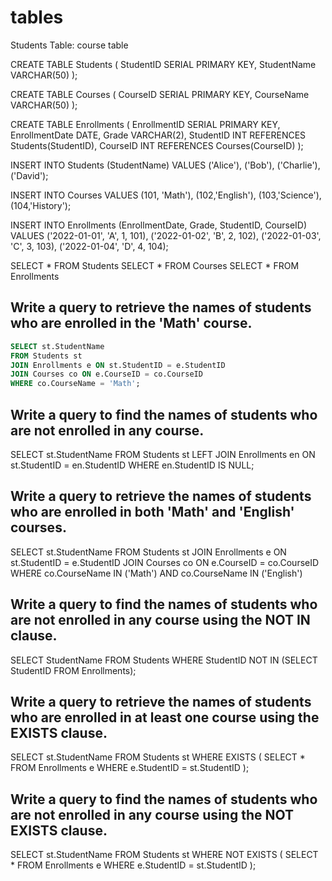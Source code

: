 # tables
Students Table:
course table



CREATE TABLE Students (
    StudentID SERIAL PRIMARY KEY,
    StudentName VARCHAR(50)
);

CREATE TABLE Courses (
    CourseID SERIAL PRIMARY KEY,
    CourseName VARCHAR(50)
);

CREATE TABLE Enrollments (
    EnrollmentID SERIAL PRIMARY KEY,
    EnrollmentDate DATE,
    Grade VARCHAR(2),
    StudentID INT REFERENCES Students(StudentID),
    CourseID INT REFERENCES Courses(CourseID)
);

INSERT INTO Students (StudentName) VALUES 
('Alice'),
('Bob'),
('Charlie'),
('David');

INSERT INTO Courses VALUES
(101, 'Math'),
(102,'English'),
(103,'Science'),
(104,'History');

INSERT INTO Enrollments (EnrollmentDate, Grade, StudentID, CourseID) VALUES
('2022-01-01', 'A', 1, 101),
('2022-01-02', 'B', 2, 102),
('2022-01-03', 'C', 3, 103),
('2022-01-04', 'D', 4, 104);

SELECT * FROM Students
SELECT * FROM Courses
SELECT * FROM Enrollments

## Write a query to retrieve the names of students who are enrolled in the 'Math' course.
``` SQL
SELECT st.StudentName
FROM Students st
JOIN Enrollments e ON st.StudentID = e.StudentID
JOIN Courses co ON e.CourseID = co.CourseID
WHERE co.CourseName = 'Math';
```
## Write a query to find the names of students who are not enrolled in any course.
SELECT st.StudentName
FROM Students st
LEFT JOIN Enrollments en ON st.StudentID = en.StudentID
WHERE en.StudentID IS NULL;

## Write a query to retrieve the names of students who are enrolled in both 'Math' and 'English' courses.
SELECT st.StudentName
FROM Students st
JOIN Enrollments e ON st.StudentID = e.StudentID
JOIN Courses co ON e.CourseID = co.CourseID
WHERE co.CourseName IN ('Math') AND co.CourseName IN ('English')

## Write a query to find the names of students who are not enrolled in any course using the NOT IN clause.
SELECT StudentName
FROM Students
WHERE StudentID NOT IN (SELECT StudentID FROM Enrollments);

## Write a query to retrieve the names of students who are enrolled in at least one course using the EXISTS clause.
SELECT st.StudentName
FROM Students st
WHERE EXISTS (
    SELECT *
    FROM Enrollments e
    WHERE e.StudentID = st.StudentID
);

## Write a query to find the names of students who are not enrolled in any course using the NOT EXISTS clause.
SELECT st.StudentName
FROM Students st
WHERE NOT EXISTS (
    SELECT *
    FROM Enrollments e
    WHERE e.StudentID = st.StudentID
);
